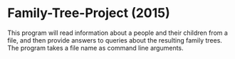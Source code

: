 # Family-Tree-Project (2015)

This program will read information about a people and their children from a file, and then provide answers to queries about the resulting family trees. The program takes a file name as command line arguments.
